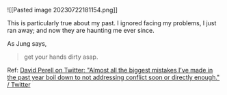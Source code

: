 ![[Pasted image 20230722181154.png]]

This is particularly true about my past. I ignored facing my problems, I just ran away; and now they are haunting me ever since.

As Jung says,
>get your hands dirty asap.

Ref: [David Perell on Twitter: "Almost all the biggest mistakes I've made in the past year boil down to not addressing conflict soon or directly enough." / Twitter](https://twitter.com/david_perell/status/1682497434058997761)
